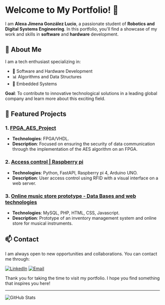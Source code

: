 # Welcome to My Portfolio! 👋

I am **Alexa Jimena González Lucio**, a passionate student of **Robotics and Digital Systems Engineering**. In this portfolio, you'll find a showcase of my work and skills in **software** and **hardware** development.

## 🚀 About Me

I am a tech enthusiast specializing in:
- 🔧 Software and Hardware Development
- 📊 Algorithms and Data Structures
- 🤖 Embedded Systems

**Goal**: To contribute to innovative technological solutions in a leading global company and learn more about this exciting field.

## 📂 Featured Projects

### 1. [FPGA_AES_Project](https://github.com/your-username/project-1)
- **Technologies**: FPGA/VHDL.
- **Description**: Focused on ensuring the security of data communication through the implementation of the AES algorithm on an FPGA.

### 2. [Access control | Raspberry pi](https://github.com/your-username/project-2)
- **Technologies**: Python, FastAPI, Raspberry pi 4, Arduino UNO.
- **Description**: User access control using RFID with a visual interface on a web server.

### 3. [Online music store prototype - Data Bases and web technologies](https://github.com/your-username/project-3)
- **Technologies**: MySQL, PHP, HTML, CSS, Javascript.
- **Description**: Prototype of an inventory management system and online store for musical instruments.

## 📫 Contact

I am always open to new opportunities and collaborations. You can contact me through:

[![LinkedIn](https://img.shields.io/badge/LinkedIn-Profile-blue?style=for-the-badge&logo=linkedin)](www.linkedin.com/in/alexa-jimena-gonzález)
[![Email](https://img.shields.io/badge/Email-Contact%20Me-blue?style=for-the-badge&logo=gmail)](mailto:alexagonzalezluc16@gmail.com)

Thank you for taking the time to visit my portfolio. I hope you find something that inspires you here!

---

![GitHub Stats](https://github-readme-stats.vercel.app/api?username=your-username&show_icons=true&theme=radical) <!-- Optional GitHub stats -->
